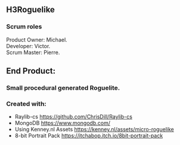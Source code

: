 ## H3Roguelike
### Scrum roles

Product Owner: Michael.</br>
Developer: Victor.</br>
Scrum Master: Pierre.

## End Product:

### Small procedural generated Roguelite.

### Created with:
* Raylib-cs https://github.com/ChrisDill/Raylib-cs
* MongoDB https://www.mongodb.com/
* Using Kenney.nl Assets https://kenney.nl/assets/micro-roguelike
* 8-bit Portrait Pack https://itchabop.itch.io/8bit-portrait-pack



